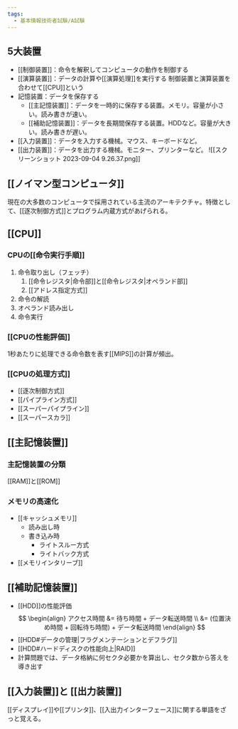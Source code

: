 ```yaml
---
tags:
  - 基本情報技術者試験/A試験
---
```

## 5大装置
- [[制御装置]]：命令を解釈してコンピュータの動作を制御する
- [[演算装置]]：データの計算や[[演算処理]]を実行する
制御装置と演算装置を合わせて[[CPU]]という
- 記憶装置：データを保存する
	- [[主記憶装置]]：データを一時的に保存する装置。メモリ。容量が小さい。読み書きが速い。
	- [[補助記憶装置]]：データを長期間保存する装置。HDDなど。容量が大きい。読み書きが遅い。
- [[入力装置]]：データを入力する機械。マウス、キーボードなど。
- [[出力装置]]：データを出力する機械。モニター、プリンターなど。
![[スクリーンショット 2023-09-04 9.26.37.png]]
## [[ノイマン型コンピュータ]]
現在の大多数のコンピュータで採用されている主流のアーキテクチャ。特徴として、[[逐次制御方式]]とプログラム内蔵方式があげられる。
## [[CPU]]
### CPUの[[命令実行手順]]
1. 命令取り出し（フェッチ）
	1. [[命令レジスタ|命令部]]と[[命令レジスタ|オペランド部]]
	2. [[アドレス指定方式]]
2. 命令の解読
3. オペランド読み出し
4. 命令実行

### [[CPUの性能評価]]
1秒あたりに処理できる命令数を表す[[MIPS]]の計算が頻出。
### [[CPUの処理方式]]
- [[逐次制御方式]]
- [[パイプライン方式]]
- [[スーパーパイプライン]]
- [[スーパースカラ]]
## [[主記憶装置]]
### 主記憶装置の分類
[[RAM]]と[[ROM]]
### メモリの高速化
- [[キャッシュメモリ]]
	- 読み出し時
	- 書き込み時
		- ライトスルー方式
		- ライトバック方式
- [[メモリインタリーブ]]
## [[補助記憶装置]]
- [[HDD]]の性能評価
$$
\begin{align}
アクセス時間 &= 待ち時間 + データ転送時間 \\
&= (位置決め時間 + 回転待ち時間) + データ転送時間
\end{align}
$$
- [[HDD#データの管理|フラグメンテーションとデフラグ]]
- [[HDD#ハードディスクの性能向上|RAID]]
- 計算問題では、データ格納に何セクタ必要かを算出し、セクタ数から答えを導き出す
## [[入力装置]]と [[出力装置]]
[[ディスプレイ]]や[[プリンタ]]、[[入出力インターフェース]]に関する単語をざっと覚える。